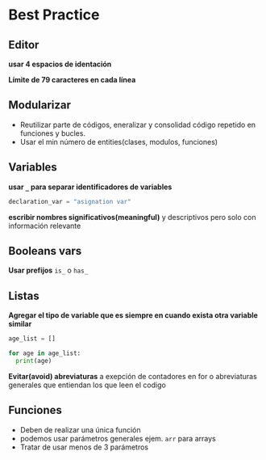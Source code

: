 # Best Practice

## Editor

**usar 4 espacios de identación**

**Límite de 79 caracteres en cada línea**

## Modularizar

- Reutilizar parte de códigos, eneralizar y consolidad código repetido en funciones y bucles.
- Usar el min número de entities(clases, modulos, funciones)

## Variables

**usar `_` para separar identificadores de variables**

```python
declaration_var = "asignation var"
```

**escribir nombres significativos(meaningful)** y descriptivos pero solo con información relevante

## Booleans vars

**Usar prefijos** `is_` o `has_`

## Listas

**Agregar el tipo de variable que es siempre en cuando exista otra variable similar**

```python
age_list = []

for age in age_list:
  print(age)
```

**Evitar(avoid) abreviaturas** a exepción de contadores en for o abreviaturas generales que entiendan los que leen el codigo

## Funciones

- Deben de realizar una única función
- podemos usar parámetros generales ejem. `arr` para arrays
- Tratar de usar menos de 3 parámetros

